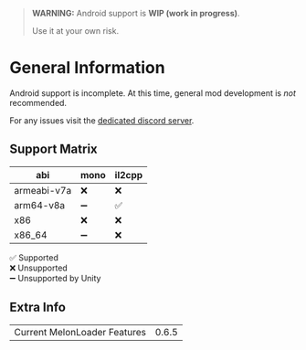 > **WARNING:** Android support is **WIP (work in progress)**.
>
> Use it at your own risk.
# General Information
Android support is incomplete. At this time, general mod development is _not_ recommended.

For any issues visit the [dedicated discord server](https://discord.gg/RAFGe33Y28).

## Support Matrix

| abi          | mono    | il2cpp |
|--------------|---------|--------|
| armeabi-v7a  | ❌       | ❌      |
| arm64-v8a    | ➖      | ✅      |
| x86          | ❌️      | ❌      |
| x86_64       | ➖    ️ | ❌      |

✅ Supported<br />
❌ Unsupported<br />
➖ Unsupported by Unity<br />

## Extra Info
|                               |       |
|-------------------------------|-------|
| Current MelonLoader Features  | 0.6.5 |
